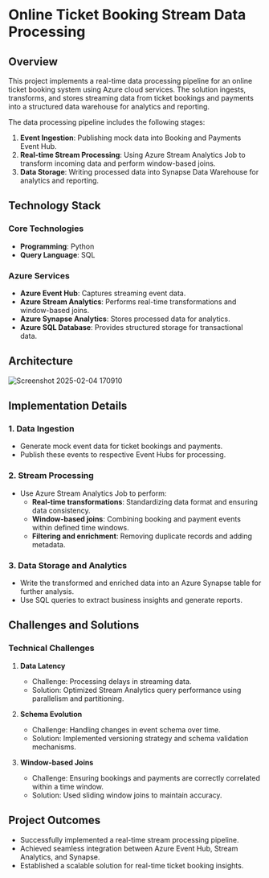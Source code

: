 # Online Ticket Booking Stream Data Processing

## Overview
This project implements a real-time data processing pipeline for an online ticket booking system using Azure cloud services. The solution ingests, transforms, and stores streaming data from ticket bookings and payments into a structured data warehouse for analytics and reporting.

The data processing pipeline includes the following stages:

1. **Event Ingestion**: Publishing mock data into Booking and Payments Event Hub.
2. **Real-time Stream Processing**: Using Azure Stream Analytics Job to transform incoming data and perform window-based joins.
3. **Data Storage**: Writing processed data into Synapse Data Warehouse for analytics and reporting.

## Technology Stack

### Core Technologies
- **Programming**: Python
- **Query Language**: SQL

### Azure Services
- **Azure Event Hub**: Captures streaming event data.
- **Azure Stream Analytics**: Performs real-time transformations and window-based joins.
- **Azure Synapse Analytics**: Stores processed data for analytics.
- **Azure SQL Database**: Provides structured storage for transactional data.

## Architecture
![Screenshot 2025-02-04 170910](https://github.com/user-attachments/assets/effca953-8324-42d8-9ea0-54213edb6cde)

## Implementation Details

### 1. Data Ingestion
- Generate mock event data for ticket bookings and payments.
- Publish these events to respective Event Hubs for processing.

### 2. Stream Processing
- Use Azure Stream Analytics Job to perform:
  - **Real-time transformations**: Standardizing data format and ensuring data consistency.
  - **Window-based joins**: Combining booking and payment events within defined time windows.
  - **Filtering and enrichment**: Removing duplicate records and adding metadata.

### 3. Data Storage and Analytics
- Write the transformed and enriched data into an Azure Synapse table for further analysis.
- Use SQL queries to extract business insights and generate reports.

## Challenges and Solutions

### Technical Challenges
1. **Data Latency**
   - Challenge: Processing delays in streaming data.
   - Solution: Optimized Stream Analytics query performance using parallelism and partitioning.

2. **Schema Evolution**
   - Challenge: Handling changes in event schema over time.
   - Solution: Implemented versioning strategy and schema validation mechanisms.

3. **Window-based Joins**
   - Challenge: Ensuring bookings and payments are correctly correlated within a time window.
   - Solution: Used sliding window joins to maintain accuracy.

## Project Outcomes
- Successfully implemented a real-time stream processing pipeline.
- Achieved seamless integration between Azure Event Hub, Stream Analytics, and Synapse.
- Established a scalable solution for real-time ticket booking insights.


